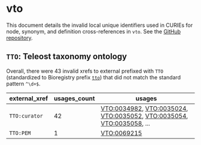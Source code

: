 # vto

This document details the invalid local unique identifiers used in CURIEs
for node, synonym, and definition cross-references in `vto`. See the [GitHub repository](https://github.com/phenoscape/vertebrate-taxonomy-ontology).


## `TTO`: Teleost taxonomy ontology

Overall, there were 43 invalid
xrefs to external prefixed with `TTO` (standardized to Bioregistry
prefix [`tto`](https://bioregistry.io/tto)) that
did not match the standard pattern `^\d+$`.

| external_xref   |   usages_count | usages                                                                                                                                                                                                                                                                                                     |
|-----------------|----------------|------------------------------------------------------------------------------------------------------------------------------------------------------------------------------------------------------------------------------------------------------------------------------------------------------------|
| `TTO:curator`   |             42 | [VTO:0034982](http://purl.obolibrary.org/obo/VTO_0034982), [VTO:0035024](http://purl.obolibrary.org/obo/VTO_0035024), [VTO:0035052](http://purl.obolibrary.org/obo/VTO_0035052), [VTO:0035054](http://purl.obolibrary.org/obo/VTO_0035054), [VTO:0035058](http://purl.obolibrary.org/obo/VTO_0035058), ... |
| `TTO:PEM`       |              1 | [VTO:0069215](http://purl.obolibrary.org/obo/VTO_0069215)                                                                                                                                                                                                                                                  |

